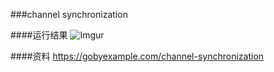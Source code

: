 ###channel synchronization

####运行结果
![Imgur](http://i.imgur.com/NctxIrh.png)

####资料
https://gobyexample.com/channel-synchronization